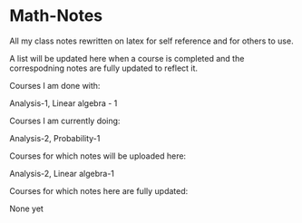 # Math-Notes

All my class notes rewritten on latex for self reference and for others to use.

A list will be updated here when a course is completed and the correspodning notes are fully updated to reflect it.


Courses I am done with:

Analysis-1, Linear algebra - 1

Courses I am currently doing:

Analysis-2, Probability-1

Courses for which notes will be uploaded here: 

Analysis-2, Linear algebra-1

Courses for which notes here are fully updated:

None yet

